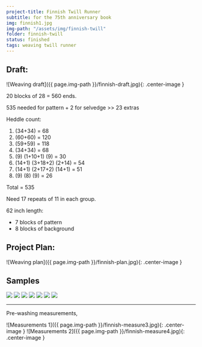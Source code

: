 ```yaml
---
project-title: Finnish Twill Runner
subtitle: for the 75th anniversary book
img: finnish1.jpg
img-path: "/assets/img/finnish-twill"
folder: finnish-twill
status: finished
tags: weaving twill runner
---
```

## Draft:
![Weaving draft]({{ page.img-path }}/finnish-draft.jpg){: .center-image }

20 blocks of 28 = 560 ends.

535 needed for pattern + 2 for selvedge >> 23 extras

Heddle count:

1. (34+34) = 68
2. (60+60) = 120
3. (59+59) = 118
4. (34+34) = 68
5. (9) (1+10+1) (9) = 30
6. (14+1) (3+18+2) (2+14) = 54
7. (14+1) (2+17+2) (14+1) = 51
8. (9) (8) (9) = 26

Total = 535

Need 17 repeats of 11 in each group.

62 inch length:

* 7 blocks of pattern
* 8 blocks of background

## Project Plan:
![Weaving plan]({{ page.img-path }}/finnish-plan.jpg){: .center-image }

## Samples
<section id="photos">
<img src="{{ page.img-path }}/finnish1.jpg" />
<img src="{{ page.img-path }}/finnish2.jpg" />
<img src="{{ page.img-path }}/finnish3.jpg" />
<img src="{{ page.img-path }}/finnish4.jpg" />
<img src="{{ page.img-path }}/finnish5.jpg" />
<img src="{{ page.img-path }}/finnish6.jpg" />
<img src="{{ page.img-path }}/finnish7.jpg" />
</section><!-- /#photos -->
<hr />
Pre-washing measurements,

![Measurements 1]({{ page.img-path }}/finnish-measure3.jpg){: .center-image }
![Measurements 2]({{ page.img-path }}/finnish-measure4.jpg){: .center-image }



